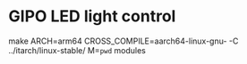 # GIPO LED light control
make ARCH=arm64 CROSS_COMPILE=aarch64-linux-gnu- -C ../itarch/linux-stable/  M=`pwd` modules

